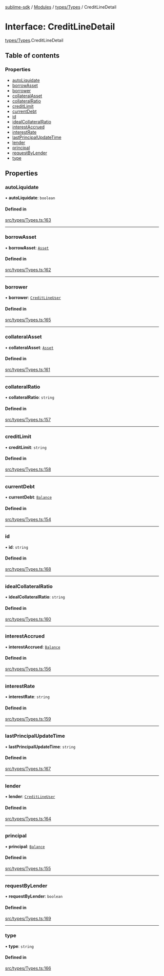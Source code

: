 [sublime-sdk](../README.md) / [Modules](../modules.md) / [types/Types](../modules/types_Types.md) / CreditLineDetail

# Interface: CreditLineDetail

[types/Types](../modules/types_Types.md).CreditLineDetail

## Table of contents

### Properties

- [autoLiquidate](types_Types.CreditLineDetail.md#autoliquidate)
- [borrowAsset](types_Types.CreditLineDetail.md#borrowasset)
- [borrower](types_Types.CreditLineDetail.md#borrower)
- [collateralAsset](types_Types.CreditLineDetail.md#collateralasset)
- [collateralRatio](types_Types.CreditLineDetail.md#collateralratio)
- [creditLimit](types_Types.CreditLineDetail.md#creditlimit)
- [currentDebt](types_Types.CreditLineDetail.md#currentdebt)
- [id](types_Types.CreditLineDetail.md#id)
- [idealCollateralRatio](types_Types.CreditLineDetail.md#idealcollateralratio)
- [interestAccrued](types_Types.CreditLineDetail.md#interestaccrued)
- [interestRate](types_Types.CreditLineDetail.md#interestrate)
- [lastPrincipalUpdateTime](types_Types.CreditLineDetail.md#lastprincipalupdatetime)
- [lender](types_Types.CreditLineDetail.md#lender)
- [principal](types_Types.CreditLineDetail.md#principal)
- [requestByLender](types_Types.CreditLineDetail.md#requestbylender)
- [type](types_Types.CreditLineDetail.md#type)

## Properties

### autoLiquidate

• **autoLiquidate**: `boolean`

#### Defined in

[src/types/Types.ts:163](https://github.com/sublime-finance/sublime-sdk/blob/e0a8c27/src/types/Types.ts#L163)

___

### borrowAsset

• **borrowAsset**: [`Asset`](types_Types.Asset.md)

#### Defined in

[src/types/Types.ts:162](https://github.com/sublime-finance/sublime-sdk/blob/e0a8c27/src/types/Types.ts#L162)

___

### borrower

• **borrower**: [`CreditLineUser`](types_Types.CreditLineUser.md)

#### Defined in

[src/types/Types.ts:165](https://github.com/sublime-finance/sublime-sdk/blob/e0a8c27/src/types/Types.ts#L165)

___

### collateralAsset

• **collateralAsset**: [`Asset`](types_Types.Asset.md)

#### Defined in

[src/types/Types.ts:161](https://github.com/sublime-finance/sublime-sdk/blob/e0a8c27/src/types/Types.ts#L161)

___

### collateralRatio

• **collateralRatio**: `string`

#### Defined in

[src/types/Types.ts:157](https://github.com/sublime-finance/sublime-sdk/blob/e0a8c27/src/types/Types.ts#L157)

___

### creditLimit

• **creditLimit**: `string`

#### Defined in

[src/types/Types.ts:158](https://github.com/sublime-finance/sublime-sdk/blob/e0a8c27/src/types/Types.ts#L158)

___

### currentDebt

• **currentDebt**: [`Balance`](types_Types.Balance.md)

#### Defined in

[src/types/Types.ts:154](https://github.com/sublime-finance/sublime-sdk/blob/e0a8c27/src/types/Types.ts#L154)

___

### id

• **id**: `string`

#### Defined in

[src/types/Types.ts:168](https://github.com/sublime-finance/sublime-sdk/blob/e0a8c27/src/types/Types.ts#L168)

___

### idealCollateralRatio

• **idealCollateralRatio**: `string`

#### Defined in

[src/types/Types.ts:160](https://github.com/sublime-finance/sublime-sdk/blob/e0a8c27/src/types/Types.ts#L160)

___

### interestAccrued

• **interestAccrued**: [`Balance`](types_Types.Balance.md)

#### Defined in

[src/types/Types.ts:156](https://github.com/sublime-finance/sublime-sdk/blob/e0a8c27/src/types/Types.ts#L156)

___

### interestRate

• **interestRate**: `string`

#### Defined in

[src/types/Types.ts:159](https://github.com/sublime-finance/sublime-sdk/blob/e0a8c27/src/types/Types.ts#L159)

___

### lastPrincipalUpdateTime

• **lastPrincipalUpdateTime**: `string`

#### Defined in

[src/types/Types.ts:167](https://github.com/sublime-finance/sublime-sdk/blob/e0a8c27/src/types/Types.ts#L167)

___

### lender

• **lender**: [`CreditLineUser`](types_Types.CreditLineUser.md)

#### Defined in

[src/types/Types.ts:164](https://github.com/sublime-finance/sublime-sdk/blob/e0a8c27/src/types/Types.ts#L164)

___

### principal

• **principal**: [`Balance`](types_Types.Balance.md)

#### Defined in

[src/types/Types.ts:155](https://github.com/sublime-finance/sublime-sdk/blob/e0a8c27/src/types/Types.ts#L155)

___

### requestByLender

• **requestByLender**: `boolean`

#### Defined in

[src/types/Types.ts:169](https://github.com/sublime-finance/sublime-sdk/blob/e0a8c27/src/types/Types.ts#L169)

___

### type

• **type**: `string`

#### Defined in

[src/types/Types.ts:166](https://github.com/sublime-finance/sublime-sdk/blob/e0a8c27/src/types/Types.ts#L166)
